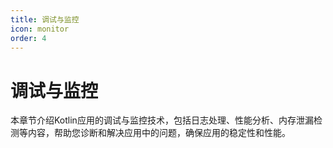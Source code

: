 ```yaml
---
title: 调试与监控
icon: monitor
order: 4
---
```


# 调试与监控

本章节介绍Kotlin应用的调试与监控技术，包括日志处理、性能分析、内存泄漏检测等内容，帮助您诊断和解决应用中的问题，确保应用的稳定性和性能。
